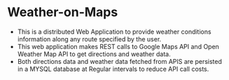 # Weather-on-Maps
* This is a distributed Web Application to provide weather conditions information along any route specified by the user. <br>
* This web application makes REST calls to Google Maps API and Open Weather Map API to get directions and weather data. <br>
* Both directions data and weather data fetched from APIS are persisted in a MYSQL database at Regular intervals to reduce API call costs.
